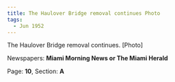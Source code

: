 ```yaml
---  
title: The Haulover Bridge removal continues Photo  
tags:  
  - Jun 1952  
---  
```

  
The Haulover Bridge removal continues. [Photo]  
  
Newspapers: **Miami Morning News or The Miami Herald**  
  
Page: **10**, Section: **A** 

